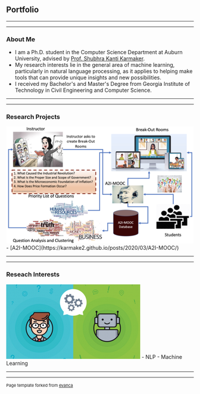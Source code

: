 
## Portfolio

---
---
### About Me

- I am a Ph.D. student in the Computer Science Department at Auburn University, advised by [Prof. Shubhra Kanti Karmaker](https://karmake2.github.io/).
- My research interests lie in the general area of machine learning, particularly in natural language processing, as it applies to helping make tools that can provide unique insights and new possibilities.
- I received my Bachelor's and Master's Degree from Georgia Institute of Technology in Civil Engineering and Computer Science. 

---
---
### Research Projects
<img src="images/A2I-MOOC.png?raw=true"/>
- [A2I-MOOC](https://karmake2.github.io/posts/2020/03/A2I-MOOC/)

---
---
### Reseach Interests
<img src="images/ml.png?raw=true"/>
- NLP
- Machine Learning

---
---




<p style="font-size:11px">Page template forked from <a href="https://github.com/evanca/quick-portfolio">evanca</a></p>
<!-- Remove above link if you don't want to attibute -->
